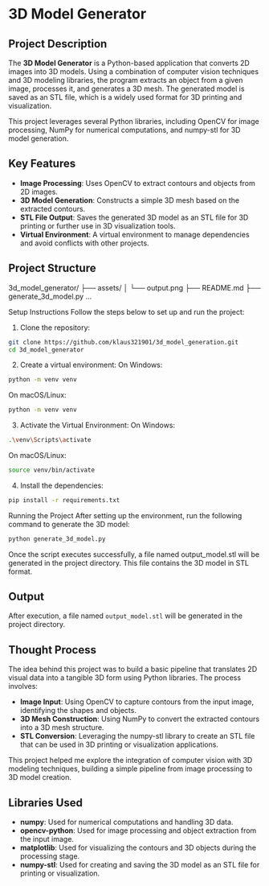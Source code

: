 # 3D Model Generator

## Project Description

The **3D Model Generator** is a Python-based application that converts 2D images into 3D models. Using a combination of computer vision techniques and 3D modeling libraries, the program extracts an object from a given image, processes it, and generates a 3D mesh. The generated model is saved as an STL file, which is a widely used format for 3D printing and visualization.

This project leverages several Python libraries, including OpenCV for image processing, NumPy for numerical computations, and numpy-stl for 3D model generation.

## Key Features

- **Image Processing**: Uses OpenCV to extract contours and objects from 2D images.
- **3D Model Generation**: Constructs a simple 3D mesh based on the extracted contours.
- **STL File Output**: Saves the generated 3D model as an STL file for 3D printing or further use in 3D visualization tools.
- **Virtual Environment**: A virtual environment to manage dependencies and avoid conflicts with other projects.

## Project Structure
3d_model_generator/
├── assets/
│   └── output.png
├── README.md
├── generate_3d_model.py
...




Setup Instructions
Follow the steps below to set up and run the project:

1. Clone the repository:
```bash
git clone https://github.com/klaus321901/3d_model_generation.git
cd 3d_model_generator
```



2. Create a virtual environment:
On Windows:

```bash
python -m venv venv
```
On macOS/Linux:

```bash
python -m venv venv
```
3. Activate the Virtual Environment:
On Windows:

```bash
.\venv\Scripts\activate
```
On macOS/Linux:

```bash
source venv/bin/activate
```

4. Install the dependencies:
```bash
pip install -r requirements.txt
```
Running the Project
After setting up the environment, run the following command to generate the 3D model:

```bash
python generate_3d_model.py
```

Once the script executes successfully, a file named output_model.stl will be generated in the project directory. This file contains the 3D model in STL format.

## Output

After execution, a file named `output_model.stl` will be generated in the project directory.

## Thought Process

The idea behind this project was to build a basic pipeline that translates 2D visual data into a tangible 3D form using Python libraries. The process involves:

- **Image Input**: Using OpenCV to capture contours from the input image, identifying the shapes and objects.
- **3D Mesh Construction**: Using NumPy to convert the extracted contours into a 3D mesh structure.
- **STL Conversion**: Leveraging the numpy-stl library to create an STL file that can be used in 3D printing or visualization applications.

This project helped me explore the integration of computer vision with 3D modeling techniques, building a simple pipeline from image processing to 3D model creation.


## Libraries Used

- **numpy**: Used for numerical computations and handling 3D data.
- **opencv-python**: Used for image processing and object extraction from the input image.
- **matplotlib**: Used for visualizing the contours and 3D objects during the processing stage.
- **numpy-stl**: Used for creating and saving the 3D model as an STL file for printing or visualization.


